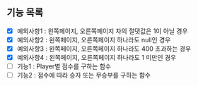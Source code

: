 ## 기능 목록
- [X] 예외사항1 : 왼쪽페이지, 오른쪽페이지 차의 절댓값은 1이 아닐 경우
- [X] 예외사항2 : 왼쪽페이지, 오른쪽페이지 하나라도 null인 경우
- [X] 예외사항3 : 왼쪽페이지, 오른쪽페이지 하나라도 400 초과하는 경우
- [X] 예외사항4 : 왼쪽페이지, 오른쪽페이지 하나라도 1 미만인 경우
- [ ] 기능1 : Player별 점수를 구하는 함수
- [ ] 기능2 : 점수에 따라 승자 또는 무승부를 구하는 함수